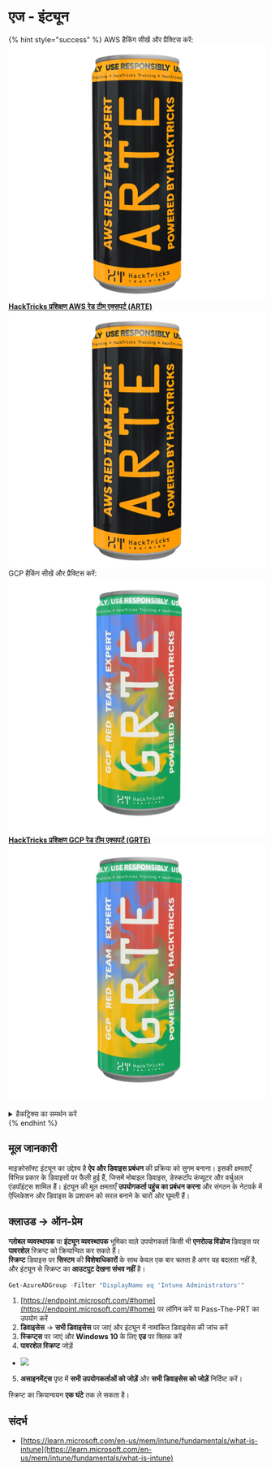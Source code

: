 # एज - इंट्यून

{% hint style="success" %}
AWS हैकिंग सीखें और प्रैक्टिस करें:<img src="/.gitbook/assets/image.png" alt="" data-size="line">[**HackTricks प्रशिक्षण AWS रेड टीम एक्सपर्ट (ARTE)**](https://training.hacktricks.xyz/courses/arte)<img src="/.gitbook/assets/image.png" alt="" data-size="line">\
GCP हैकिंग सीखें और प्रैक्टिस करें: <img src="/.gitbook/assets/image (2).png" alt="" data-size="line">[**HackTricks प्रशिक्षण GCP रेड टीम एक्सपर्ट (GRTE)**<img src="/.gitbook/assets/image (2).png" alt="" data-size="line">](https://training.hacktricks.xyz/courses/grte)

<details>

<summary>हैकट्रिक्स का समर्थन करें</summary>

* [**सब्सक्रिप्शन योजनाएँ**](https://github.com/sponsors/carlospolop) देखें!
* **शामिल हों** 💬 [**डिस्कॉर्ड समूह**](https://discord.gg/hRep4RUj7f) या [**टेलीग्राम समूह**](https://t.me/peass) या हमें **ट्विटर** 🐦 [**@hacktricks\_live**](https://twitter.com/hacktricks\_live)** पर फॉलो** करें।
* **हैकिंग ट्रिक्स साझा करें, हैकट्रिक्स** [**HackTricks**](https://github.com/carlospolop/hacktricks) और [**HackTricks Cloud**](https://github.com/carlospolop/hacktricks-cloud) github रेपो में PR जमा करके।

</details>
{% endhint %}

## मूल जानकारी

माइक्रोसॉफ्ट इंट्यून का उद्देश्य है **ऐप और डिवाइस प्रबंधन** की प्रक्रिया को सुगम बनाना। इसकी क्षमताएँ विभिन्न प्रकार के डिवाइसों पर फैली हुई हैं, जिसमें मोबाइल डिवाइस, डेस्कटॉप कंप्यूटर और वर्चुअल एंडपॉइंट्स शामिल हैं। इंट्यून की मूल क्षमताएँ **उपयोगकर्ता पहुंच का प्रबंधन करना** और संगठन के नेटवर्क में ऐप्लिकेशन और डिवाइस के प्रशासन को सरल बनाने के चारों ओर घूमती हैं।

## क्लाउड -> ऑन-प्रेम

**ग्लोबल व्यवस्थापक** या **इंट्यून व्यवस्थापक** भूमिका वाले उपयोगकर्ता किसी भी **एनरोल्ड विंडोज** डिवाइस पर **पावरशेल** स्क्रिप्ट को क्रियान्वित कर सकते हैं।\
**स्क्रिप्ट** डिवाइस पर **सिस्टम** की **विशेषाधिकारों** के साथ केवल एक बार चलता है अगर यह बदलता नहीं है, और इंट्यून से स्क्रिप्ट का **आउटपुट देखना संभव नहीं** है।
```powershell
Get-AzureADGroup -Filter "DisplayName eq 'Intune Administrators'"
```
1. [https://endpoint.microsoft.com/#home](https://endpoint.microsoft.com/#home) पर लॉगिन करें या Pass-The-PRT का उपयोग करें
2. **डिवाइसेस** -> **सभी डिवाइसेस** पर जाएं और इंट्यून में नामांकित डिवाइसेस की जांच करें
3. **स्क्रिप्ट्स** पर जाएं और **Windows 10** के लिए **एड** पर क्लिक करें
4. **पावरशेल स्क्रिप्ट** जोड़ें
* ![](<../../.gitbook/assets/image (2) (1) (2) (2) (1).png>)
5. **असाइनमेंट्स** पृष्ठ में **सभी उपयोगकर्ताओं को जोड़ें** और **सभी डिवाइसेस को जोड़ें** निर्दिष्ट करें।

स्क्रिप्ट का क्रियान्वयन **एक घंटे** तक ले सकता है।

## संदर्भ

* [https://learn.microsoft.com/en-us/mem/intune/fundamentals/what-is-intune](https://learn.microsoft.com/en-us/mem/intune/fundamentals/what-is-intune)
